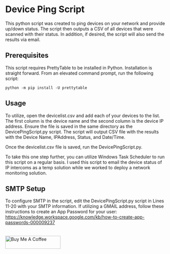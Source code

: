 # Device Ping Script
This python script was created to ping devices on your network and provide up/down status. The script then outputs a CSV of all devices that were scanned with their status. In addition, if desired, the script will also send the results via email. 

## Prerequisites
This script requires PrettyTable to be installed in Python. Installation is straight forward. From an elevated command prompt, run the following script:

```
python -m pip install -U prettytable
```

## Usage
To utilize, open the devicelist.csv and add each of your devices to the list. The first column is the device name and the second column is the device IP address. Ensure the file is saved in the same directory as the DevicePingScript.py script. The script will output CSV file with the results with the Device Name, IPAddress, Status, and Date/Time. 

Once the devicelist.csv file is saved, run the DevicePingScript.py. 

To take this one step further, you can utilize Windows Task Scheduler to run this script on a regular basis. I used this script to email the device status of IP intercoms as a temp solution while we worked to deploy a network monitoring solution. 

## SMTP Setup
To configure SMTP in the script, edit the DevicePingScript.py script in Lines 11-20 with your SMTP information. If utilizing a GMAIL address, follow these instructions to create an App Password for your user: https://knowledge.workspace.google.com/kb/how-to-create-app-passwords-000009237 
<br />
<br />
<br />
<a href="https://www.buymeacoffee.com/mckee3304" target="_blank"><img src="https://cdn.buymeacoffee.com/buttons/default-blue.png" alt="Buy Me A Coffee" height="41" width="174"></a>